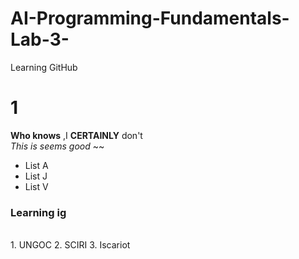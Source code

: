 # AI-Programming-Fundamentals-Lab-3-
Learning GitHub
# 1
**Who knows** ,I **CERTAINLY** don't 
<br/>
_This is seems good_
~~
<br/>
- List A
- List J
- List V
### Learning ig

<br/>
1. UNGOC
2. SCIRI
3. Iscariot
